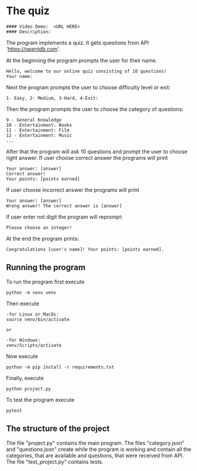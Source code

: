 # The quiz

    #### Video Demo:  <URL HERE>
    #### Description:

The program implements a quiz. It gets questions from API 'https://opentdb.com'.

At the beginning the program prompts the user for their name.

    Hello, welcome to our online quiz consisting of 10 questions!
    Your name:

Next the program prompts the user to choose difficulty level or exit:

    1- Easy, 2- Medium, 3-Hard, 4-Exit:

Then the program prompts the user to choose the category of questions:

    9 - General Knowledge
    10 - Entertainment: Books
    11 - Entertainment: Film
    12 - Entertainment: Music
    ...

After that the program will ask 10 questions and prompt the user to choose right answer. If user choose correct answer the programs will print

    Your answer: [answer]
    Correct answer!
    Your points: [points earned]

If user choose incorrect answer the programs will print

    Your answer: [answer]
    Wrong answer! The correct answer is [answer]

If user enter not digit the program will reprompt:

    Please choose an integer!

At the end the program prints:

    Congratulations [user's name]! Your points: [points earned].

## Running the program

To run the program first execute

    python -m venv venv

Then execute

    -for Linux or MacOs:
    source venv/bin/activate

    or

    -for Windows:
    venv/Scripts/activate

Now execute

    python -m pip install -r requirements.txt

 Finally, execute

    python project.py

To test the program execute

    pytest

## The structure of the project

The file "project.py" contains the main  program. The files "category.json" and "questions.json" create while the program is working and contain all the categories, that are available and questions, that were received from API. The file "test_project.py" contains tests.
